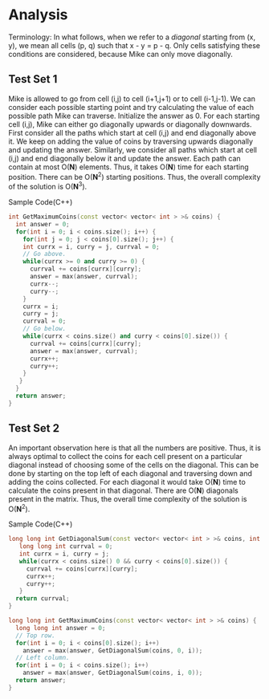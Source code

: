 # Analysis

Terminology: In what follows, when we refer to a _diagonal_ starting from (x, y), we mean all cells (p, q) such that x - y = p - q. Only cells satisfying these conditions are considered, because Mike can only move diagonally.

## Test Set 1

Mike is allowed to go from cell (i,j) to cell (i+1,j+1) or to cell (i-1,j-1). We can consider each possible starting point and try calculating the value of each possible path Mike can traverse. Initialize the answer as 0. For each starting cell (i,j), Mike can either go diagonally upwards or diagonally downwards. First consider all the paths which start at cell (i,j) and end diagonally above it. We keep on adding the value of coins by traversing upwards diagonally and updating the answer. Similarly, we consider all paths which start at cell (i,j) and end diagonally below it and update the answer. Each path can contain at most O(**N**) elements. Thus, it takes O(**N**) time for each starting position. There can be O(**N**<sup>2</sup>) starting positions. Thus, the overall complexity of the solution is O(**N**<sup>3</sup>).

Sample Code(C++)

```c++
int GetMaximumCoins(const vector< vector< int > >& coins) {
  int answer = 0;
  for(int i = 0; i < coins.size(); i++) {
    for(int j = 0; j < coins[0].size(); j++) {
    int currx = i, curry = j, currval = 0;
    // Go above.
    while(currx >= 0 and curry >= 0) {
      currval += coins[currx][curry];
      answer = max(answer, currval);
      currx--;
      curry--;
    }
    currx = i;
    curry = j;
    currval = 0;
    // Go below.
    while(currx < coins.size() and curry < coins[0].size()) {
      currval += coins[currx][curry];
      answer = max(answer, currval);
      currx++;
      curry++;
    }
   }
  }
  return answer;
}
```

## Test Set 2

An important observation here is that all the numbers are positive. Thus, it is always optimal to collect the coins for each cell present on a particular diagonal instead of choosing some of the cells on the diagonal. This can be done by starting on the top left of each diagonal and traversing down and adding the coins collected. For each diagonal it would take O(**N**) time to calculate the coins present in that diagonal. There are O(**N**) diagonals present in the matrix. Thus, the overall time complexity of the solution is O(**N**<sup>2</sup>).

Sample Code(C++)

```c++
long long int GetDiagonalSum(const vector< vector< int > >& coins, int i, int j) {
   long long int currval = 0;
   int currx = i, curry = j;
   while(currx < coins.size() 0 && curry < coins[0].size()) {
     currval += coins[currx][curry];
     currx++;
     curry++;
   }
  return currval;
}

long long int GetMaximumCoins(const vector< vector< int > >& coins) {
  long long int answer = 0;
  // Top row.
  for(int i = 0; i < coins[0].size(); i++)
    answer = max(answer, GetDiagonalSum(coins, 0, i));
  // Left column.
  for(int i = 0; i < coins.size(); i++)
    answer = max(answer, GetDiagonalSum(coins, i, 0));
  return answer;
}
```
